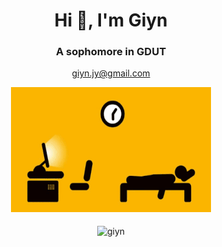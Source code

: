 <h1 align="center">Hi 👋, I'm Giyn</h1>
<h3 align="center">A sophomore in GDUT</h3>
<p align="center"><a href="mailto:giyn.jy@gmail.com">giyn.jy@gmail.com</a></p>
<div align=center><img width='320' height='200' src="https://github.com/Giyn/Giyn/blob/master/Assets/Work.gif"/></div>
<br>
<div align=center><img align="center" src="https://github-readme-stats.vercel.app/api?username=giyn&show_icons=true&theme=dark" alt="giyn" /></div>
